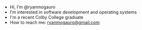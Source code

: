 - Hi, I’m @ryanmogauro
- I’m interested in software development and operating systems
- I'm a recent Colby College graduate
- How to reach me: ryanmogauro@gmail.com

<!---
ryanmogauro/ryanmogauro is a ✨ special ✨ repository because its `README.md` (this file) appears on your GitHub profile.
You can click the Preview link to take a look at your changes.
--->
